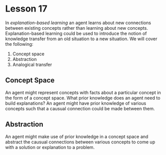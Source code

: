 # Lesson 17

In _explanation-based learning_ an agent learns about new connections between existing concepts rather than learning about new concepts. Explanation-based learning could be used to introduce the notion of knowledge transfer from an old situation to a new situation. We will cover the following:

1. Concept space
2. Abstraction
3. Analogical transfer

## Concept Space

An agent might represent concepts with facts about a particular concept in the form of a concept space. What prior knowledge does an agent need to build explanations? An agent might have prior knowledge of various concepts such that a causual connection could be made between them.

## Abstraction

An agent might make use of prior knowledge in a concept space and abstract the causual connections between various concepts to come up with a solution or explanation to a problem.
